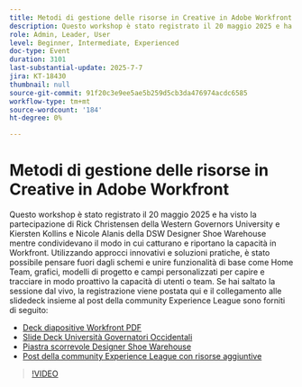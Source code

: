 ```yaml
---
title: Metodi di gestione delle risorse in Creative in Adobe Workfront
description: Questo workshop è stato registrato il 20 maggio 2025 e ha visto la partecipazione di Rick Christensen della Western Governors University e Kiersten Kollins e Nicole Alanis della DSW Designer Shoe Warehouse mentre condividevano il modo in cui catturano e riportano la capacità in Workfront.
role: Admin, Leader, User
level: Beginner, Intermediate, Experienced
doc-type: Event
duration: 3101
last-substantial-update: 2025-7-7
jira: KT-18430
thumbnail: null
source-git-commit: 91f20c3e9ee5ae5b259d5cb3da476974acdc6585
workflow-type: tm+mt
source-wordcount: '184'
ht-degree: 0%

---
```


# Metodi di gestione delle risorse in Creative in Adobe Workfront

Questo workshop è stato registrato il 20 maggio 2025 e ha visto la partecipazione di Rick Christensen della Western Governors University e Kiersten Kollins e Nicole Alanis della DSW Designer Shoe Warehouse mentre condividevano il modo in cui catturano e riportano la capacità in Workfront.
Utilizzando approcci innovativi e soluzioni pratiche, è stato possibile pensare fuori dagli schemi e unire funzionalità di base come Home Team, grafici, modelli di progetto e campi personalizzati per capire e tracciare in modo proattivo la capacità di utenti o team.
Se hai saltato la sessione dal vivo, la registrazione viene postata qui e il collegamento alle slidedeck insieme al post della community Experience League sono forniti di seguito:

* [Deck diapositive Workfront PDF](https://workfront-experience.s3.us-west-2.amazonaws.com/Training/Guides/Customer+Success+at+Scale/Creative+Ways+of+Managing+Resources+in+Adobe+Workfront+052025.pdf)
* [Slide Deck Università Governatori Occidentali](https://workfront-experience.s3.us-west-2.amazonaws.com/Training/Guides/Customer+Success+at+Scale/Rick+C.s+Presentation+for+Workfront+Event_+Creative+Ways+of+Managing+Resources.pdf)
* [Piastra scorrevole Designer Shoe Warehouse](https://workfront-experience.s3.us-west-2.amazonaws.com/Training/Guides/Customer+Success+at+Scale/DSW+SLIDES+FINAL+V2+-+Creative+Ways+of+Managing+Resources+in+Workfront+.pdf)
* [Post della community Experience League con risorse aggiuntive](https://experienceleaguecommunities.adobe.com/t5/workfront-discussions/event-follow-up-creative-ways-of-managing-resources-in-adobe/td-p/755145)

>[!VIDEO](https://video.tv.adobe.com/v/3464296/?learn=on&enablevpops)
